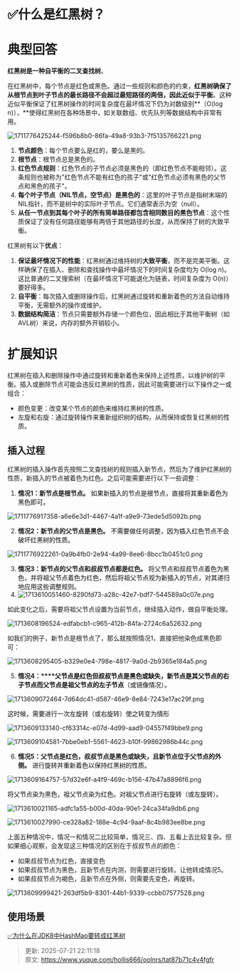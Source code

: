 # ✅什么是红黑树？

# 典型回答


**红黑树是一种自平衡的二叉查找树**。



在红黑树中，每个节点是红色或黑色。通过一些规则和颜色的约束，**红黑树确保了从根节点到叶子节点的最长路径不会超过最短路径的两倍，因此近似于平衡**。这种近似平衡保证了红黑树操作的时间复杂度在最坏情况下仍为对数级别**（O(log n)），**使得红黑树在各种场景中，如关联数组、优先队列等数据结构中非常有用。



![1711776425244-f596b8b0-86fa-49a8-93b3-7f5135766221.png](./img/P1N3KZavNJecZT6T/1711776425244-f596b8b0-86fa-49a8-93b3-7f5135766221-865275.png)



1. **节点颜色**：每个节点要么是红的，要么是黑的。
2. **根节点**：根节点总是黑色的。
3. **红色节点规则**：红色节点的子节点必须是黑色的（即红色节点不能相邻）。这条规则也被称为"红色节点不能有红色的孩子"或"红色节点必须有黑色的父节点和黑色的孩子"。
4. **每个叶子节点（NIL节点，空节点）是黑色的**：这里的叶子节点是指树末端的NIL指针，而不是树中的实际叶子节点。它们通常表示为空（null）。
5. **从任一节点到其每个叶子的所有简单路径都包含相同数目的黑色节点**：这个性质保证了没有任何路径能够有两倍于其他路径的长度，从而保持了树的大致平衡。



红黑树有以下**优点**：

1. **保证最坏情况下的性能**：红黑树通过维持树的**大致平衡**，而不是完美平衡。这样确保了在插入、删除和查找操作中最坏情况下的时间复杂度均为 O(log n)。这比普通的二叉搜索树（在最坏情况下可能退化为链表，时间复杂度为 O(n)）要好得多。
2. **自平衡**：每次插入或删除操作后，红黑树通过旋转和重新着色的方法自动维持平衡，无需额外的操作或维护。
3. **数据结构简洁**：节点只需要额外存储一个颜色位，因此相比于其他平衡树（如AVL树）来说，内存的额外开销较小。



# 扩展知识


红黑树在插入和删除操作中通过旋转和重新着色来保持上述性质，以维护树的平衡。插入或删除节点可能会违反红黑树的性质，因此可能需要进行以下操作之一或组合：



+ 颜色变更：改变某个节点的颜色来维持红黑树的性质。
+ 左旋和右旋：通过旋转操作来重新组织树的结构，从而保持或恢复红黑树的性质。



## 插入过程


红黑树的插入操作首先按照二叉查找树的规则插入新节点，然后为了维护红黑树的性质，新插入的节点被着色为红色。之后可能需要进行以下一些调整：



1. **情况1：新节点是根节点。**<font style="color:rgb(13, 13, 13);"> 如果新插入的节点是根节点，直接将其重新着色为黑色即可。</font>

![1711776917358-a6e6e3d1-4467-4a1f-a9e9-73ede5d5092b.png](./img/P1N3KZavNJecZT6T/1711776917358-a6e6e3d1-4467-4a1f-a9e9-73ede5d5092b-300384.png)

<font style="color:rgb(13, 13, 13);"></font>

2. **情况2：新节点的父节点是黑色。**<font style="color:rgb(13, 13, 13);"> 不需要做任何调整，因为插入红色节点不会破坏红黑树的性质。</font>

![1711776922261-0a9b4fb0-2e94-4a99-8ee6-8bcc1b0451c0.png](./img/P1N3KZavNJecZT6T/1711776922261-0a9b4fb0-2e94-4a99-8ee6-8bcc1b0451c0-138113.png)

<font style="color:rgb(13, 13, 13);"></font>

3. **情况3：新节点的父节点和叔叔节点都是红色。**<font style="color:rgb(13, 13, 13);"> 将父节点和叔叔节点着色为黑色，并将祖父节点着色为红色，然后将祖父节点视为新插入的节点，对其递归地应用这些调整规则。</font>
4. ![1713610051460-8290fd73-a28c-42e7-bdf7-544589a0c07e.png](./img/P1N3KZavNJecZT6T/1713610051460-8290fd73-a28c-42e7-bdf7-544589a0c07e-263163.png)



如此变化之后，需要将祖父节点设置为当前节点，继续插入动作，做自平衡处理。



![1713608196524-edfabcb1-c965-412b-84fa-2724c6a52632.png](./img/P1N3KZavNJecZT6T/1713608196524-edfabcb1-c965-412b-84fa-2724c6a52632-670376.png)

如我们的例子，新节点是根节点了，那么就按照情况1，直接把他染色成黑色即可：



![1713608295405-b329e0e4-798e-4817-9a0d-2b9365e184a5.png](./img/P1N3KZavNJecZT6T/1713608295405-b329e0e4-798e-4817-9a0d-2b9365e184a5-746797.png)





5. **情况4：****<font style="color:rgb(13, 13, 13);">父节点是红色但叔叔节点是黑色或缺失，新节点是其父节点的右子节点而父节点是祖父节点的左子节点</font>**<font style="color:rgb(13, 13, 13);">（或镜像情况）。</font>



![1713609072464-7d64dc41-d587-46e9-8e84-7243e17ac29f.png](./img/P1N3KZavNJecZT6T/1713609072464-7d64dc41-d587-46e9-8e84-7243e17ac29f-930378.png)

<font style="color:rgb(13, 13, 13);">这时候，需要进行一次左旋转（或右旋转）使之转变为情形</font>

![1713609133140-cf63314c-e07d-4d99-aad9-04557f49bbe9.png](./img/P1N3KZavNJecZT6T/1713609133140-cf63314c-e07d-4d99-aad9-04557f49bbe9-203570.png)



![1713609104581-7bbe0eb1-5561-4623-b10f-99862986b44c.png](./img/P1N3KZavNJecZT6T/1713609104581-7bbe0eb1-5561-4623-b10f-99862986b44c-372435.png)



<font style="color:rgb(13, 13, 13);"></font>

6. **情况5：父节点是红色，叔叔节点是黑色或缺失，且新节点位于父节点的外侧。**<font style="color:rgb(13, 13, 13);"> 进行旋转并重新着色以保持红黑树的性质。</font>

<font style="color:rgb(13, 13, 13);"></font>

![1713609164757-57d32e6f-a4f9-469c-b156-47b47a8896f6.png](./img/P1N3KZavNJecZT6T/1713609164757-57d32e6f-a4f9-469c-b156-47b47a8896f6-128228.png)



<font style="color:rgb(13, 13, 13);">将父节点染为黑色，祖父节点染为红色。对祖父节点进行右旋转（或左旋转）。</font>

![1713610021165-adfc1a55-b00d-40da-90e1-24ca34fa9db6.png](./img/P1N3KZavNJecZT6T/1713610021165-adfc1a55-b00d-40da-90e1-24ca34fa9db6-822149.png)



![1713610027990-ce328a82-188e-4c94-9aaf-8c4b983ee8be.png](./img/P1N3KZavNJecZT6T/1713610027990-ce328a82-188e-4c94-9aaf-8c4b983ee8be-814985.png)





<font style="color:rgb(25, 27, 31);">上面五种情况中，情况一和情况二比较简单，情况三、四、五看上去比较复杂。但如果细心观察，会发现这三种情况的区别在于叔叔节点的颜色：</font>

+ <font style="color:rgb(25, 27, 31);">如果叔叔节点为红色，直接变色</font>
+ <font style="color:rgb(25, 27, 31);">如果叔叔节点为黑色，且新节点在内测，则需要进行旋转。让他转成情况5。</font>
+ <font style="color:rgb(25, 27, 31);">如果叔叔节点为褐色，且新节点在外侧，则需要先变色，再旋转。</font>

![1713609999421-263df5b9-8301-44b1-9339-ccbb07577528.png](./img/P1N3KZavNJecZT6T/1713609999421-263df5b9-8301-44b1-9339-ccbb07577528-853246.png)

## 使用场景


[✅为什么在JDK8中HashMap要转成红黑树](https://www.yuque.com/hollis666/oolnrs/zx609g#Bt537)



> 更新: 2025-07-21 22:11:18  
> 原文: <https://www.yuque.com/hollis666/oolnrs/tat87b71c4v4fgfr>